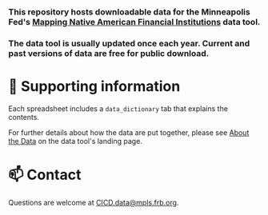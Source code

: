 ### This repository hosts downloadable data for the Minneapolis Fed's [Mapping Native American Financial Institutions](https://www.minneapolisfed.org/indiancountry/resources/mapping-native-banks) data tool. 

### The data tool is usually updated once each year. Current and past versions of data are free for public download.

# 📝 Supporting information
Each spreadsheet includes a `data_dictionary` tab that explains the contents.

For further details about how the data are put together, please see [About the Data](https://www.minneapolisfed.org/indiancountry/resources/mapping-native-banks#About%20the%20NAFI%20Data:~:text=ABOUT%20THE%20NAFI%20DATA) on the data tool's landing page.

# 📫 Contact
Questions are welcome at CICD.data@mpls.frb.org.

